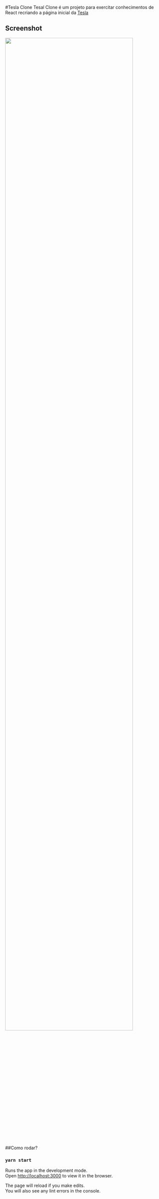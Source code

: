 

#Tesla Clone
Tesal Clone é um projeto para exercitar conhecimentos de React recriando a página inicial da <a href="https://www.tesla.com/">Tesla</a>

## Screenshot
<img width="90%" src="/tesla.png">



##Como rodar?

### `yarn start`

Runs the app in the development mode.\
Open [http://localhost:3000](http://localhost:3000) to view it in the browser.

The page will reload if you make edits.\
You will also see any lint errors in the console.

